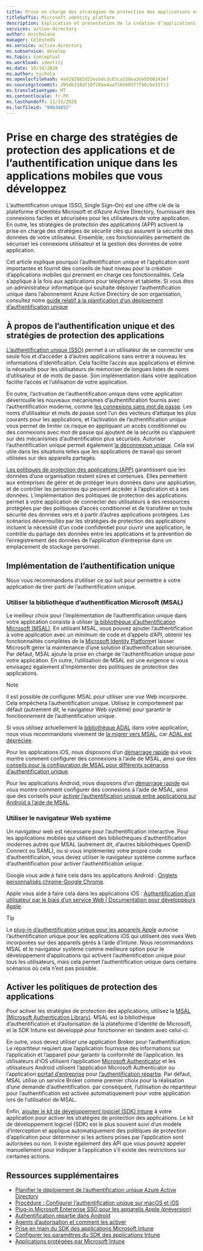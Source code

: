 ```yaml
---
title: Prise en charge des stratégies de protection des applications et de l’authentification unique dans les applications mobiles que vous développez | Azure
titleSuffix: Microsoft identity platform
description: Explication et présentation de la création d’applications mobiles qui prennent en charge l’authentification unique et les stratégies de protection des applications à l’aide de la plateforme Microsoft Identity et de l’intégration d’Azure Active Directory.
services: active-directory
author: knicholasa
manager: CelesteDG
ms.service: active-directory
ms.subservice: develop
ms.topic: conceptual
ms.workload: identity
ms.date: 10/14/2020
ms.author: nichola
ms.openlocfilehash: 4a9282882d23ecbdc3c03ca158ea3de5566143e7
ms.sourcegitcommit: 295db318df10f20ae4aa71b5b03f7fb6cba15fc3
ms.translationtype: HT
ms.contentlocale: fr-FR
ms.lasthandoff: 11/15/2020
ms.locfileid: "94634852"
---
```

# <a name="support-single-sign-on-and-app-protection-policies-in-mobile-apps-you-develop"></a>Prise en charge des stratégies de protection des applications et de l’authentification unique dans les applications mobiles que vous développez

L’authentification unique (SSO, Single Sign-On) est une offre clé de la plateforme d’identités Microsoft et d’Azure Active Directory, fournissant des connexions faciles et sécurisées pour les utilisateurs de votre application. En outre, les stratégies de protection des applications (APP) activent la prise en charge des stratégies de sécurité clés qui assurent la sécurité des données de votre utilisateur. Ensemble, ces fonctionnalités permettent de sécuriser les connexions utilisateur et la gestion des données de votre application.

Cet article explique pourquoi l’authentification unique et l’application sont importantes et fournit des conseils de haut niveau pour la création d’applications mobiles qui prennent en charge ces fonctionnalités. Cela s’applique à la fois aux applications pour téléphone et tablette. Si vous êtes un administrateur informatique qui souhaite déployer l’authentification unique dans l’abonnement Azure Active Directory de son organisation, consultez notre [guide relatif à la planification d’un déploiement d’authentification unique](../manage-apps/plan-sso-deployment.md)

## <a name="about-single-sign-on-and-app-protection-policies"></a>À propos de l’authentification unique et des stratégies de protection des applications

[L’authentification unique (SSO)](../manage-apps/plan-sso-deployment.md) permet à un utilisateur de se connecter une seule fois et d’accéder à d’autres applications sans entrer à nouveau les informations d’identification. Cela facilite l’accès aux applications et élimine la nécessité pour les utilisateurs de mémoriser de longues listes de noms d’utilisateur et de mots de passe. Son implémentation dans votre application facilite l’accès et l’utilisation de votre application.

En outre, l’activation de l’authentification unique dans votre application déverrouille les nouveaux mécanismes d’authentification fournis avec l’authentification moderne, comme [les connexions sans mot de passe](../authentication/concept-authentication-passwordless.md). Les noms d’utilisateur et mots de passe sont l’un des vecteurs d’attaque les plus courants pour les applications, et l’activation de l’authentification unique vous permet de limiter ce risque en appliquant un accès conditionnel ou des connexions avec mot de passe qui ajoutent de la sécurité ou s’appuient sur des mécanismes d’authentification plus sécurisés. Autoriser l’authentification unique permet également [la déconnexion unique](v2-protocols-oidc.md#single-sign-out). Cela est utile dans les situations telles que les applications de travail qui seront utilisées sur des appareils partagés.

[Les politiques de protection des applications (APP)](/mem/intune/apps/app-protection-policy) garantissent que les données d’une organisation restent sûres et contenues. Elles permettent aux entreprises de gérer et de protéger leurs données dans une application, et de contrôler les personnes qui peuvent accéder à l’application et à ses données. L’implémentation des politiques de protection des applications permet à votre application de connecter des utilisateurs à des ressources protégées par des politiques d’accès conditionnel et de transférer en toute sécurité des données vers et à partir d’autres applications protégées. Les scénarios déverrouillés par les stratégies de protection des applications incluent la nécessité d’un code confidentiel pour ouvrir une application, le contrôle du partage des données entre les applications et la prévention de l’enregistrement des données de l’application d’entreprise dans un emplacement de stockage personnel.

## <a name="implementing-single-sign-on"></a>Implémentation de l’authentification unique

Nous vous recommandons d’utiliser ce qui suit pour permettre à votre application de tirer parti de l’authentification unique.

### <a name="use-microsoft-authentication-library-msal"></a>Utiliser la bibliothèque d’authentification Microsoft (MSAL)

Le meilleur choix pour l’implémentation de l’authentification unique dans votre application consiste à utiliser [la bibliothèque d’authentification Microsoft (MSAL)](msal-overview.md). En utilisant MSAL, vous pouvez ajouter l’authentification à votre application avec un minimum de code et d’appels d’API, obtenir les fonctionnalités complètes de la [Microsoft Identity Platform](/azure/active-directory/develop/)et laisser Microsoft gérer la maintenance d’une solution d’authentification sécurisée. Par défaut, MSAL ajoute la prise en charge de l’authentification unique pour votre application. En outre, l’utilisation de MSAL est une exigence si vous envisagez également d’implémenter des politiques de protection des applications.

> [!NOTE]
> Il est possible de configurer MSAL pour utiliser une vue Web incorporée. Cela empêchera l’authentification unique. Utilisez le comportement par défaut (autrement dit, le navigateur Web système) pour garantir le fonctionnement de l’authentification unique.

Si vous utilisez actuellement la [bibliothèque ADAL](../azuread-dev/active-directory-authentication-libraries.md) dans votre application, nous vous recommandons vivement de [la migrer vers MSAL](msal-migration.md), car [ADAL est dépréciée](https://techcommunity.microsoft.com/t5/azure-active-directory-identity/update-your-applications-to-use-microsoft-authentication-library/ba-p/1257363).

Pour les applications iOS, nous disposons d’un [démarrage rapide](quickstart-v2-ios.md) qui vous montre comment configurer des connexions à l’aide de MSAL, ainsi que des [conseils pour la configuration de MSAL pour différents scénarios d’authentification unique](single-sign-on-macos-ios.md).

Pour les applications Android, nous disposons d’un [démarrage rapide](quickstart-v2-android.md) qui vous montre comment configurer des connexions à l’aide de MSAL, ainsi que des conseils pour [activer l’authentification unique entre applications sur Android à l’aide de MSAL](msal-android-single-sign-on.md).

### <a name="use-the-system-web-browser"></a>Utiliser le navigateur Web système

Un navigateur web est nécessaire pour l’authentification interactive. Pour les applications mobiles qui utilisent des bibliothèques d’authentification modernes autres que MSAL (autrement dit, d’autres bibliothèques OpenID Connect ou SAML), ou si vous implémentez votre propre code d’authentification, vous devez utiliser le navigateur système comme surface d’authentification pour activer l’authentification unique.

Google vous aide à faire cela dans les applications Android : [Onglets personnalisés chrome-Google Chrome](https://developer.chrome.com/multidevice/android/customtabs).

Apple vous aide à faire cela dans les applications iOS : [Authentification d’un utilisateur par le biais d’un service Web | Documentation pour développeurs Apple](https://developer.apple.com/documentation/authenticationservices/authenticating_a_user_through_a_web_service).

> [!TIP]
> Le [plug-in d’authentification unique pour les appareils Apple](apple-sso-plugin.md) autorise l’authentification unique pour les applications iOS qui utilisent des vues Web incorporées sur des appareils gérés à l’aide d’Intune. Nous recommandons MSAL et le navigateur système comme meilleure option pour le développement d’applications qui activent l’authentification unique pour tous les utilisateurs, mais cela permet l’authentification unique dans certains scénarios où cela n’est pas possible.

## <a name="enable-app-protection-policies"></a>Activer les politiques de protection des applications

Pour activer les stratégies de protection des applications, utilisez la [MSAL (Microsoft Authentication Library)](msal-overview.md). MSAL est la bibliothèque d’authentification et d’autorisation de la plateforme d’identité de Microsoft, et le SDK Intune est développé pour fonctionner en tandem avec celui-ci.

En outre, vous devez utiliser une application Broker pour l’authentification. Le répartiteur requiert que l’application fournisse des informations sur l’application et l’appareil pour garantir la conformité de l’application. les utilisateurs d’iOS utilisent l’application [Microsoft Authenticator](../user-help/user-help-auth-app-sign-in.md) et les utilisateurs Android utilisent l’application Microsoft Authenticator ou l’application [portail d’entreprise](https://play.google.com/store/apps/details?id=com.microsoft.windowsintune.companyportal) pour [l’authentification répartie](brokered-auth.md). Par défaut, MSAL utilise un service Broker comme premier choix pour la réalisation d’une demande d’authentification. par conséquent, l’utilisation du répartiteur pour l’authentification est activée automatiquement pour votre application lors de l’utilisation de MSAL.

Enfin, [ajouter le kit de développement logiciel (SDK) Intune](/mem/intune/developer/app-sdk-get-started) à votre application pour activer les stratégies de protection des applications. Le kit de développement logiciel (SDK) est le plus souvent suivi d’un modèle d’interception et applique automatiquement des politiques de protection d’application pour déterminer si les actions prises par l’application sont autorisées ou non. Il existe également des API que vous pouvez appeler manuellement pour indiquer à l’application s’il existe des restrictions sur certaines actions.

## <a name="additional-resources"></a>Ressources supplémentaires

- [Planifier le déploiement de l’authentification unique Azure Active Directory](../manage-apps/plan-sso-deployment.md)
- [Procédure : Configurer l’authentification unique sur macOS et iOS](single-sign-on-macos-ios.md)
- [Plug-in Microsoft Enterprise SSO pour les appareils Apple (préversion)](apple-sso-plugin.md)
- [Authentification répartie dans Android](brokered-auth.md)
- [Agents d’autorisation et comment les activer](authorization-agents.md)
- [Prise en main du SDK des applications Microsoft Intune](/mem/intune/developer/app-sdk-get-started)
- [Configurer les paramètres du SDK des applications Intune](/mem/intune/developer/app-sdk-ios#configure-settings-for-the-intune-app-sdk)
- [Applications protégées par Microsoft Intune](/mem/intune/apps/apps-supported-intune-apps)
